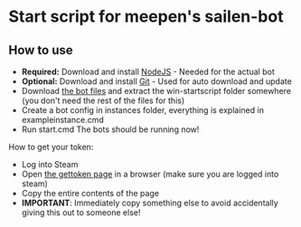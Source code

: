 # Start script for meepen's sailen-bot

## How to use

- **Required:** Download and install [NodeJS](https://nodejs.org/) - Needed for the actual bot
- **Optional:** Download and install [Git](https://git-scm.com/) - Used for auto download and update
- Download [the bot files](https://github.com/meepen/salien-bot/archive/master.zip) and extract the win-startscript folder somewhere (you don't need the rest of the files for this)
- Create a bot config in instances folder, everything is explained in exampleinstance.cmd
- Run start.cmd
The bots should be running now!

How to get your token:
- Log into Steam
- Open [the gettoken page](https://steamcommunity.com/saliengame/gettoken) in a browser (make sure you are logged into steam)
- Copy the entire contents of the page
- **IMPORTANT**: Immediately copy something else to avoid accidentally giving this out to someone else!
